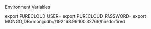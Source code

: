 Environment Variables

export PURECLOUD_USER=
export PURECLOUD_PASSWORD=
export MONGO_DB=mongodb://192.168.99.100:32769/hiredorfired
